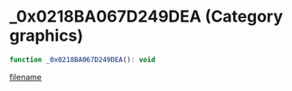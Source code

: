 # _0x0218BA067D249DEA (Category graphics)

```js
function _0x0218BA067D249DEA(): void
```

[filename](_0x0218BA067D249DEA_m.md ':include')